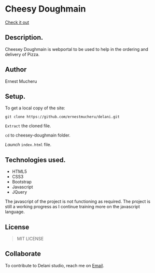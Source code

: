 # Cheesy Doughmain

[Check it out](https://ernestmucheru.github.io/delani/)
## Description.
Cheesey Doughmain is webportal to be used to help in the ordering and delivery of Pizza.

## Author
Ernest Mucheru


## Setup.
To get a local copy of the site:

`git clone https://github.com/ernestmucheru/delani.git`

`Extract` the cloned file.

`cd` to cheesey-doughmain folder.

*Launch* `index.html` file.

## Technologies used.
* HTML5
* CSS3
* Bootstrap
* Javascript
* JQuery

The javascript of the project is not functioning as required. The project is still a working progress as I continue training more on the javascript language.

## License
>MIT LICENSE

## Collaborate
To contribute to Delani studio, reach me on [Email](ernestmucheru254@gmail.com).
